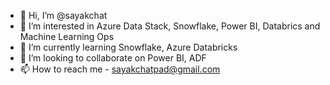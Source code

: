 - 👋 Hi, I’m @sayakchat
- 👀 I’m interested in Azure Data Stack, Snowflake, Power BI, Databrics and Machine Learning Ops
- 🌱 I’m currently learning Snowflake, Azure Databricks
- 💞️ I’m looking to collaborate on Power BI, ADF
- 📫 How to reach me - sayakchatpad@gmail.com

<!---
sayakchat/sayakchat is a ✨ special ✨ repository because its `README.md` (this file) appears on your GitHub profile.
You can click the Preview link to take a look at your changes.
--->
